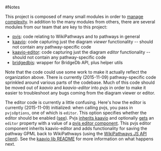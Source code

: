#Notes

This project is composed of many small modules in order to [manage complexity](http://dailyjs.com/2015/07/02/small-modules-complexity-over-size/). In addition to the many modules from others, there are several modules from our team that are key to this project:

* [pvjs](https://github.com/wikipathways/pvjs): code relating to WikiPathways and to pathways in general
* [kaavio](https://github.com/wikipathways/kaavio): code capturing just the diagram *viewer* functionality -- should not contain any pathway-specific code
* [kaavio-editor](https://github.com/wikipathways/kaavio-editor): code capturing just the diagram *editor* functionality -- should not contain any pathway-specific code
* [bridgedbjs](https://github.com/bridgedb/bridgedbjs): wrapper for BridgeDb API, plus helper utils

Note that the code could use some work to make it actually reflect the organization above. There is currently (2015-11-09) pathway-specific code sprinkled around various parts of the codebase. Much of this code should be moved out of *kaavio* and *kaavio-editor* into *pvjs* in order to make it easier to troubleshoot any bugs coming from the diagram viewer or editor.

The editor code is currently a little confusing. Here's how the editor is currently (2015-11-09) initialized: when calling pvjs, you pass in `pvjsOptions`, one of which is `editor`. This option specifies whether the editor should be enabled ([see](https://github.com/wikipathways/pvjs/blob/f933e2ff042701962acf68feeeaec3d6726e5abe/lib/main.js#L88)). Pvjs [inherits kaavio](https://github.com/wikipathways/pvjs/blob/f933e2ff042701962acf68feeeaec3d6726e5abe/lib/main.js#L87) and optionally [gets](https://github.com/wikipathways/pvjs/blob/f933e2ff042701962acf68feeeaec3d6726e5abe/lib/main.js#L89) an `editor` property with a value of a [pvjs editor component](https://github.com/wikipathways/pvjs/blob/f933e2ff042701962acf68feeeaec3d6726e5abe/lib/editor/editor.js). This pvjs editor component inherits kaavio-editor and adds functionality for saving the pathway GPML back to WikiPathways (using the [WikiPathways JS API client](https://github.com/wikipathways/wikipathways-api-client-js)). See the [kaavio lib README](https://github.com/wikipathways/kaavio/blob/master/lib/README.md) for more information on what happens next.
